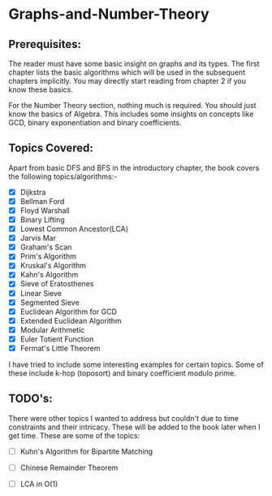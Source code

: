 # Graphs-and-Number-Theory

## Prerequisites:

The reader must have some basic insight on graphs and its types. The first chapter lists the basic algorithms which will be used in the subsequent chapters implicitly. You may directly start reading from chapter 2 if you know these basics. 

For the Number Theory section, nothing much is required. You should just know the basics of Algebra. This includes some insights on concepts like GCD, binary exponentiation and binary coefficients.

## Topics Covered:

Apart from basic DFS and BFS in the introductory chapter, the book covers the following topics/algorithms:-

- [x] Dijkstra
- [x] Bellman Ford
- [x] Floyd Warshall
- [x] Binary Lifting
- [x] Lowest Common Ancestor(LCA)
- [x] Jarvis Mar
- [x] Graham's Scan
- [x] Prim's Algorithm
- [x] Kruskal's Algorithm
- [x] Kahn's Algorithm
- [x] Sieve of Eratosthenes
- [x] Linear Sieve
- [x] Segmented Sieve
- [x] Euclidean Algorithm for GCD
- [x] Extended Euclidean Algorithm
- [x] Modular Arithmetic 
- [x] Euler Totient Function
- [x] Fermat's Little Theorem

I have tried to include some interesting examples for certain topics. Some of these include k-hop (toposort) and binary coefficient modulo prime.

## TODO's:

There were other topics I wanted to address but couldn't due to time constraints and their intricacy. These will be added to the book later when I get time. These are some of the topics:

- [ ] Kuhn's Algorithm for Bipartite Matching
- [ ] Chinese Remainder Theorem
- [ ] LCA in O(1)

